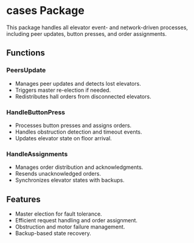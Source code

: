 # cases Package

This package handles all elevator event- and network-driven processes, including peer updates, button presses, and order assignments.

## Functions

### PeersUpdate
- Manages peer updates and detects lost elevators.
- Triggers master re-election if needed.
- Redistributes hall orders from disconnected elevators.

### HandleButtonPress
- Processes button presses and assigns orders.
- Handles obstruction detection and timeout events.
- Updates elevator state on floor arrival.

### HandleAssignments
- Manages order distribution and acknowledgments.
- Resends unacknowledged orders.
- Synchronizes elevator states with backups.

## Features
- Master election for fault tolerance.
- Efficient request handling and order assignment.
- Obstruction and motor failure management.
- Backup-based state recovery.